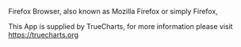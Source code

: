 Firefox Browser, also known as Mozilla Firefox or simply Firefox,

This App is supplied by TrueCharts, for more information please visit https://truecharts.org
